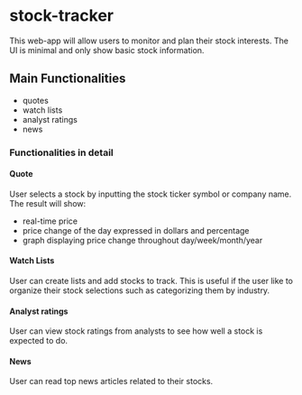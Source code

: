 # stock-tracker

This web-app will allow users to monitor and plan their stock interests. The UI is minimal and only show basic stock information.

## Main Functionalities
* quotes
* watch lists
* analyst ratings
* news

### Functionalities in detail
#### Quote
User selects a stock by inputting the stock ticker symbol or company name. The result will show:
* real-time price
* price change of the day expressed in dollars and percentage
* graph displaying price change throughout day/week/month/year

#### Watch Lists
User can create lists and add stocks to track. This is useful if the user like to organize their stock selections such as categorizing them by industry.

#### Analyst ratings
User can view stock ratings from analysts to see how well a stock is expected to do.

#### News
User can read top news articles related to their stocks.


